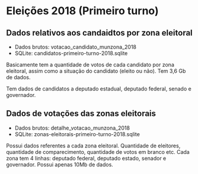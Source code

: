 
# Eleições 2018 (Primeiro turno)

## Dados relativos aos candaidtos por zona eleitoral

* Dados brutos: votacao_candidato_munzona_2018 
* SQLite: candidatos-primeiro-turno-2018.sqlite

Basicamente tem a quantidade de votos de cada candidato por zona eleitoral,
assim como a situação do candidato (eleito ou não).
Tem 3,6 Gb de dados.

Tem dados de candidatos a deputado estadual, deputado federal, senado e governador.

## Dados de votações das zonas eleitorais

* Dados brutos: detalhe_votacao_munzona_2018 
* SQLite: zonas-eleitorais-primeiro-turno-2018.sqlite

Possui dados referentes a cada zona eleitoral.
Quantidade de eleitores, quantidade de comparecimento, quantidade de votos em branco etc.
Cada zona tem 4 linhas: deputado federal, deputado estado, senador e governador.
Possui apenas 10Mb de dados.

